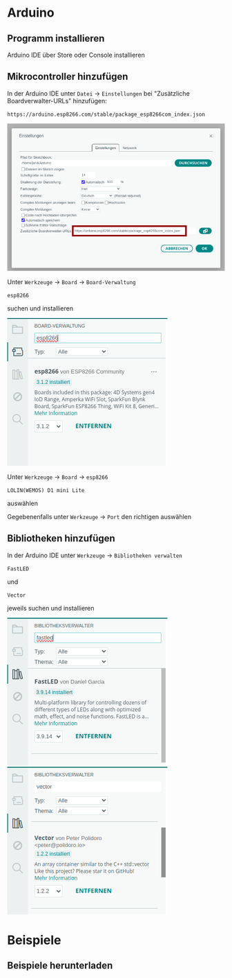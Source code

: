 # Arduino

## Programm installieren

Arduino IDE über Store oder Console installieren

## Mikrocontroller hinzufügen

In der Arduino IDE unter `Datei` -> `Einstellungen` bei "Zusätzliche Boardverwalter-URLs" hinzufügen:

    https://arduino.esp8266.com/stable/package_esp8266com_index.json

![screenshot_einstellungen_boardverwaltung](images/screenshot_einstellungen_board.png "URL an der rot umrandeten Stelle einfügen")

Unter `Werkzeuge` -> `Board` -> `Board-Verwaltung`

    esp8266

suchen und installieren

![screenshot_board_verwaltung_esp8266](images/screenshot_esp8266.png "in der Board-Verwaltung esp8266 installieren")

Unter `Werkzeuge` -> `Board` -> `esp8266`

    LOLIN(WEMOS) D1 mini Lite

auswählen

Gegebenenfalls unter `Werkzeuge` -> `Port` den richtigen auswählen

## Bibliotheken hinzufügen

In der Arduino IDE unter `Werkzeuge` -> `Bibliotheken verwalten`

    FastLED

und

    Vector

jeweils suchen und installieren

![screenshot_bibliothek_fast_led](images/screenshot_fast_led.png "Im Bibliotheksverwalter FastLed installieren")
![screenshot_bibliothek_vector](images/screenshot_vector.png "Im Bibliotheksverwalter Vector installieren")

# Beispiele

## Beispiele herunterladen



